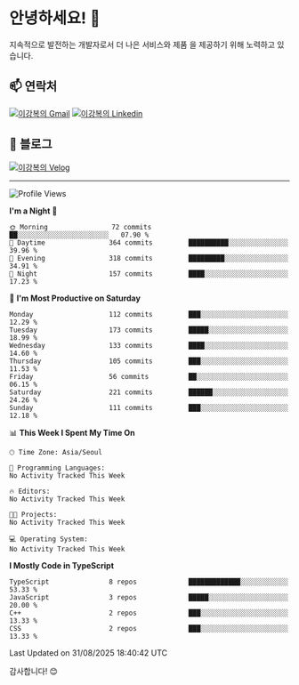 # 안녕하세요! 👋

지속적으로 발전하는 개발자로서 더 나은 서비스와 제품
을 제공하기 위해 노력하고 있습니다.

## 📫 연락처
[![이강복의 Gmail](https://img.shields.io/badge/Gmail-D14836?style=for-the-badge&logo=gmail&logoColor=white)](mailto:pmmm114@gmail.com)
[![이강복의 Linkedin](https://img.shields.io/badge/LinkedIn-0077B5?style=for-the-badge&logo=linkedin&logoColor=white)](https://www.linkedin.com/in/lkb0297)

## 📝 블로그
[![이강복의 Velog](https://img.shields.io/badge/Velog-ffffff?style=for-the-badge&logo=velog)](https://velog.io/@pmmm114/posts)

---
<!--START_SECTION:waka-->
![Profile Views](http://img.shields.io/badge/Profile%20Views-0-blue)

**I'm a Night 🦉** 

```text
🌞 Morning                72 commits          ██░░░░░░░░░░░░░░░░░░░░░░░   07.90 % 
🌆 Daytime                364 commits         ██████████░░░░░░░░░░░░░░░   39.96 % 
🌃 Evening                318 commits         █████████░░░░░░░░░░░░░░░░   34.91 % 
🌙 Night                  157 commits         ████░░░░░░░░░░░░░░░░░░░░░   17.23 % 
```
📅 **I'm Most Productive on Saturday** 

```text
Monday                   112 commits         ███░░░░░░░░░░░░░░░░░░░░░░   12.29 % 
Tuesday                  173 commits         █████░░░░░░░░░░░░░░░░░░░░   18.99 % 
Wednesday                133 commits         ████░░░░░░░░░░░░░░░░░░░░░   14.60 % 
Thursday                 105 commits         ███░░░░░░░░░░░░░░░░░░░░░░   11.53 % 
Friday                   56 commits          ██░░░░░░░░░░░░░░░░░░░░░░░   06.15 % 
Saturday                 221 commits         ██████░░░░░░░░░░░░░░░░░░░   24.26 % 
Sunday                   111 commits         ███░░░░░░░░░░░░░░░░░░░░░░   12.18 % 
```


📊 **This Week I Spent My Time On** 

```text
🕑︎ Time Zone: Asia/Seoul

💬 Programming Languages: 
No Activity Tracked This Week

🔥 Editors: 
No Activity Tracked This Week

🐱‍💻 Projects: 
No Activity Tracked This Week

💻 Operating System: 
No Activity Tracked This Week
```

**I Mostly Code in TypeScript** 

```text
TypeScript               8 repos             █████████████░░░░░░░░░░░░   53.33 % 
JavaScript               3 repos             █████░░░░░░░░░░░░░░░░░░░░   20.00 % 
C++                      2 repos             ███░░░░░░░░░░░░░░░░░░░░░░   13.33 % 
CSS                      2 repos             ███░░░░░░░░░░░░░░░░░░░░░░   13.33 % 
```




 Last Updated on 31/08/2025 18:40:42 UTC
<!--END_SECTION:waka-->

감사합니다! 😊
